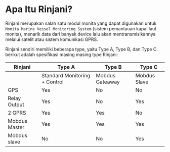 # Apa Itu Rinjani?

Rinjani merupakan salah satu modul monita yang dapat digunakan untuk `Monita Marine Vessel Monitoring System` (sistem pemantauan kapal laut monita), menarik data dari banyak device lalu akan mentransmisikannya melalui satelit atau sistem komunikasi GPRS.

Rinjani sendiri memiliki beberapa type, yaitu Type A, Type B, dan Type C.
berikut adalah spesifikasi masing masing type Rinjani:

| Rinjani       | Type A                        | Type B          | Type C       |
| ------------- | ----------------------------- | --------------- | ------------ |
|               | Standard Monitoring + Control | Mobdus Gateaway | Mobdus Slave |
| GPS           | Yes                           | No              | No           |
| Relay Output  | Yes                           | No              | Yes          |
| 2 GPRS        | Yes                           | Yes             | No           |
| Mobdus Master | Yes                           | Yes             | Yes          |
| Mobdus slave  | No                            | No              | Yes          |
